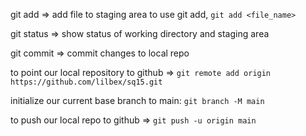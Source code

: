 git add => add file to staging area
to use git add, `git add <file_name>`

git status => show status of working directory and staging area

git commit => commit changes to local repo


<!-- create a new repository in github and push your code to it -->
to point our local repository to github => 
 `git remote add origin https://github.com/lilbex/sq15.git`

initialize our current base branch to main: `git branch -M main`

to push our local repo to github => `git push -u origin main`